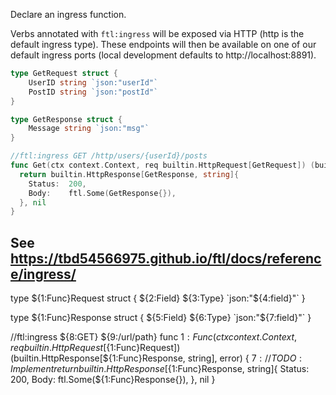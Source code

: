 Declare an ingress function.

Verbs annotated with `ftl:ingress` will be exposed via HTTP (http is the default ingress type). These endpoints will then be available on one of our default ingress ports (local development defaults to http://localhost:8891).

```go
type GetRequest struct {
	UserID string `json:"userId"`
	PostID string `json:"postId"`
}

type GetResponse struct {
	Message string `json:"msg"`
}

//ftl:ingress GET /http/users/{userId}/posts
func Get(ctx context.Context, req builtin.HttpRequest[GetRequest]) (builtin.HttpResponse[GetResponse, string], error) {
  return builtin.HttpResponse[GetResponse, string]{
    Status:  200,
    Body:    ftl.Some(GetResponse{}),
  }, nil
}
```

See https://tbd54566975.github.io/ftl/docs/reference/ingress/
---

type ${1:Func}Request struct {
	${2:Field} ${3:Type} `json:"${4:field}"`
}

type ${1:Func}Response struct {
	${5:Field} ${6:Type} `json:"${7:field}"`
}

//ftl:ingress ${8:GET} ${9:/url/path}
func ${1:Func}(ctx context.Context, req builtin.HttpRequest[${1:Func}Request]) (builtin.HttpResponse[${1:Func}Response, string], error) {
	${7:// TODO: Implement}
	return builtin.HttpResponse[${1:Func}Response, string]{
		Status: 200,
		Body: ftl.Some(${1:Func}Response{}),
	}, nil
}
